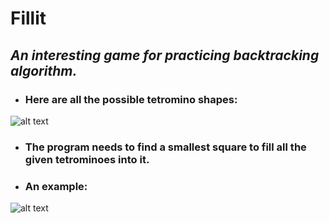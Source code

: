 # Fillit

## *An interesting game for practicing backtracking algorithm.*

- ### Here are all the possible tetromino shapes:

![alt text](https://cdn-images-1.medium.com/max/1600/0*gJcuJXLaaJGUp2aT.)

- ### The program needs to find a smallest square to fill all the given tetrominoes into it.

- ### An example:

![alt text](https://cdn-images-1.medium.com/max/1600/0*Vivh_fpoMHhmqesp.)
